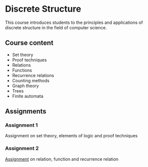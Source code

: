 # Discrete Structure
This course introduces students to the principles and applications of discrete structure in the field of computer science.

## Course content
- Set theory
- Proof techniques
- Relations
- Functions
- Recurrence relations
- Counting methods
- Graph theory
- Trees
- Finite automata

## Assignments
### Assignment 1
Assignment on set theory, elements of logic and proof techniques

### Assignment 2
[Assignment](https://github.com/Yuylam/semester-1/blob/ded556436ea77440bd3907b806479fa8bd0b37b7/discrete-structure/Assignment%202%20LAM%20YOKE%20YU%20LIM%20YU%20HAN%20LUBNA%20AL%20HAANI%20BINTI%20RADZUAN.pdf) on relation, function and recurrence relation
